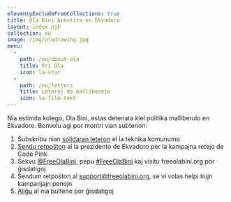 ```yaml
---
eleventyExcludeFromCollections: true
title: Ola Bini Arestita en Ekvadoro
layout: index.njk
collection: eo
image: /img/oladrawing.jpg
menu:
  -
    path: /eo/about-ola
    title: Pri Ola
    icon: la-star
  -
    path: /eo/letters 
    title: Leteroj de malliberejo
    icon: la-file-text
---
```

Nia estimita kolego, Ola Bini, estas detenata kiel politika malliberulo
en Ekvadoro. Bonvolu agi por montri vian subtenon:

1. Subskribu nian [solidaran leteron] el la teknika komunumo
2. [Sendu retpoŝton] al la prezidento de Ekvadoro per la kampajna retejo de Code Pink
3. Sekvu [@FreeOlaBini], pepu [#FreeOlaBini] kaj visitu freeolabini.org por ĝisdatigoj
4. Sendum retpoŝton al [support@freeolabini.org], se vi volas helpi tiujn kampanjajn penojn
5. [Aliĝu] al nia bulteno por ĝisdatigoj

[solidaran leteron]: /eo/statement/
[Sendu retpoŝton]: https://www.codepink.org/free-ola-bini
[@FreeOlaBini]: http://twitter.com/FreeOlaBini
[#FreeOlaBini]: https://twitter.com/intent/tweet?url=https://freeolabini.org&text=Digital+rights+defender+Ola+Bini+has+been+imprisoned+in+Ecuador.+Please+follow+@FreeOlaBini+%23FreeOlaBini&hashtags=FreeOlaBini
[support@freeolabini.org]: mailto:support@freeolabini.org
[Aliĝu]: /eo/subscribe/
